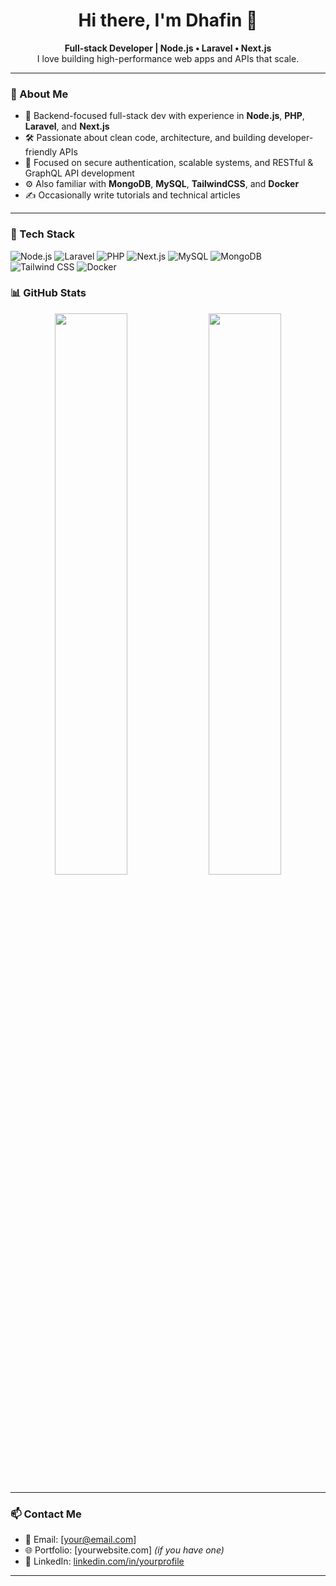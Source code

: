 <h1 align="center">Hi there, I'm Dhafin 👋</h1>

<p align="center">
  <b>Full-stack Developer | Node.js • Laravel • Next.js</b><br>
  I love building high-performance web apps and APIs that scale.
</p>

---

### 🚀 About Me

- 🧠 Backend-focused full-stack dev with experience in **Node.js**, **PHP**, **Laravel**, and **Next.js**
- 🛠️ Passionate about clean code, architecture, and building developer-friendly APIs
- 🔐 Focused on secure authentication, scalable systems, and RESTful & GraphQL API development
- ⚙️ Also familiar with **MongoDB**, **MySQL**, **TailwindCSS**, and **Docker**
- ✍️ Occasionally write tutorials and technical articles

---

### 🧰 Tech Stack

![Node.js](https://img.shields.io/badge/-Node.js-339933?logo=node.js&logoColor=white&style=flat-square)
![Laravel](https://img.shields.io/badge/-Laravel-FF2D20?logo=laravel&logoColor=white&style=flat-square)
![PHP](https://img.shields.io/badge/-PHP-777BB4?logo=php&logoColor=white&style=flat-square)
![Next.js](https://img.shields.io/badge/-Next.js-000000?logo=next.js&logoColor=white&style=flat-square)
![MySQL](https://img.shields.io/badge/-MySQL-4479A1?logo=mysql&logoColor=white&style=flat-square)
![MongoDB](https://img.shields.io/badge/-MongoDB-47A248?logo=mongodb&logoColor=white&style=flat-square)
![Tailwind CSS](https://img.shields.io/badge/-TailwindCSS-38B2AC?logo=tailwind-css&logoColor=white&style=flat-square)
![Docker](https://img.shields.io/badge/-Docker-2496ED?logo=docker&logoColor=white&style=flat-square)


### 📊 GitHub Stats

<p align="center">
  <img src="https://github-readme-stats.vercel.app/api?username=dhafinjulda&show_icons=true&theme=tokyonight" width="48%">
  <img src="https://github-readme-stats.vercel.app/api/top-langs/?username=dhafinjulda&layout=compact&theme=tokyonight" width="48%">
</p>

---

### 📫 Contact Me

- 📧 Email: [your@email.com]
- 🌐 Portfolio: [yourwebsite.com] *(if you have one)*
- 💼 LinkedIn: [linkedin.com/in/yourprofile](https://linkedin.com/in/yourprofile)

---
